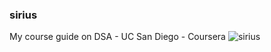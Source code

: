 ### sirius
My course guide on DSA - UC San Diego - Coursera
![sirius](https://pm1.narvii.com/6016/7fd21ea2b8f7a11b8bfdf7b3cd65d343b66471e0_hq.jpg)

 
